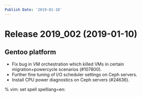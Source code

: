 ```yaml
---
Publish Date: '2019-01-10'
---
```


# Release 2019_002 (2019-01-10)

## Gentoo platform

- Fix bug in VM orchestration which killed VMs in certain migration+powercycle
  scenarios (#107800).
- Further fine tuning of I/O scheduler settings on Ceph servers.
- Install CPU power diagnostics on Ceph servers (#24636).

% vim: set spell spelllang=en:
